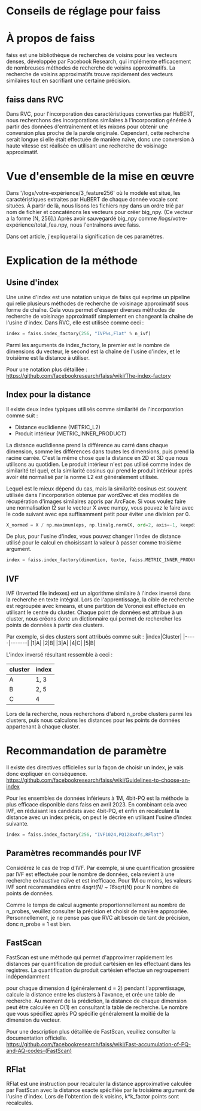 Conseils de réglage pour faiss
==================
# À propos de faiss
faiss est une bibliothèque de recherches de voisins pour les vecteurs denses, développée par Facebook Research, qui implémente efficacement de nombreuses méthodes de recherche de voisins approximatifs.
La recherche de voisins approximatifs trouve rapidement des vecteurs similaires tout en sacrifiant une certaine précision.

## faiss dans RVC
Dans RVC, pour l'incorporation des caractéristiques converties par HuBERT, nous recherchons des incorporations similaires à l'incorporation générée à partir des données d'entraînement et les mixons pour obtenir une conversion plus proche de la parole originale. Cependant, cette recherche serait longue si elle était effectuée de manière naïve, donc une conversion à haute vitesse est réalisée en utilisant une recherche de voisinage approximatif.

# Vue d'ensemble de la mise en œuvre
Dans '/logs/votre-expérience/3_feature256' où le modèle est situé, les caractéristiques extraites par HuBERT de chaque donnée vocale sont situées.
À partir de là, nous lisons les fichiers npy dans un ordre trié par nom de fichier et concaténons les vecteurs pour créer big_npy. (Ce vecteur a la forme [N, 256].)
Après avoir sauvegardé big_npy comme /logs/votre-expérience/total_fea.npy, nous l'entraînons avec faiss.

Dans cet article, j'expliquerai la signification de ces paramètres.

# Explication de la méthode
## Usine d'index
Une usine d'index est une notation unique de faiss qui exprime un pipeline qui relie plusieurs méthodes de recherche de voisinage approximatif sous forme de chaîne.
Cela vous permet d'essayer diverses méthodes de recherche de voisinage approximatif simplement en changeant la chaîne de l'usine d'index.
Dans RVC, elle est utilisée comme ceci :

```python
index = faiss.index_factory(256, "IVF%s,Flat" % n_ivf)
```

Parmi les arguments de index_factory, le premier est le nombre de dimensions du vecteur, le second est la chaîne de l'usine d'index, et le troisième est la distance à utiliser.

Pour une notation plus détaillée :
https://github.com/facebookresearch/faiss/wiki/The-index-factory

## Index pour la distance
Il existe deux index typiques utilisés comme similarité de l'incorporation comme suit :

- Distance euclidienne (METRIC_L2)
- Produit intérieur (METRIC_INNER_PRODUCT)

La distance euclidienne prend la différence au carré dans chaque dimension, somme les différences dans toutes les dimensions, puis prend la racine carrée. C'est la même chose que la distance en 2D et 3D que nous utilisons au quotidien.
Le produit intérieur n'est pas utilisé comme index de similarité tel quel, et la similarité cosinus qui prend le produit intérieur après avoir été normalisé par la norme L2 est généralement utilisée.

Lequel est le mieux dépend du cas, mais la similarité cosinus est souvent utilisée dans l'incorporation obtenue par word2vec et des modèles de récupération d'images similaires appris par ArcFace. Si vous voulez faire une normalisation l2 sur le vecteur X avec numpy, vous pouvez le faire avec le code suivant avec eps suffisamment petit pour éviter une division par 0.

```python
X_normed = X / np.maximum(eps, np.linalg.norm(X, ord=2, axis=-1, keepdims=True))
```

De plus, pour l'usine d'index, vous pouvez changer l'index de distance utilisé pour le calcul en choisissant la valeur à passer comme troisième argument.

```python
index = faiss.index_factory(dimention, texte, faiss.METRIC_INNER_PRODUCT)
```

## IVF
IVF (Inverted file indexes) est un algorithme similaire à l'index inversé dans la recherche en texte intégral.
Lors de l'apprentissage, la cible de recherche est regroupée avec kmeans, et une partition de Voronoi est effectuée en utilisant le centre du cluster. Chaque point de données est attribué à un cluster, nous créons donc un dictionnaire qui permet de rechercher les points de données à partir des clusters.

Par exemple, si des clusters sont attribués comme suit :
|index|Cluster|
|-----|-------|
|1|A|
|2|B|
|3|A|
|4|C|
|5|B|

L'index inversé résultant ressemble à ceci :

|cluster|index|
|-------|-----|
|A|1, 3|
|B|2, 5|
|C|4|

Lors de la recherche, nous recherchons d'abord n_probe clusters parmi les clusters, puis nous calculons les distances pour les points de données appartenant à chaque cluster.

# Recommandation de paramètre
Il existe des directives officielles sur la façon de choisir un index, je vais donc expliquer en conséquence.
https://github.com/facebookresearch/faiss/wiki/Guidelines-to-choose-an-index

Pour les ensembles de données inférieurs à 1M, 4bit-PQ est la méthode la plus efficace disponible dans faiss en avril 2023.
En combinant cela avec IVF, en réduisant les candidats avec 4bit-PQ, et enfin en recalculant la distance avec un index précis, on peut le décrire en utilisant l'usine d'index suivante.

```python
index = faiss.index_factory(256, "IVF1024,PQ128x4fs,RFlat")
```

## Paramètres recommandés pour IVF
Considérez le cas de trop d'IVF. Par exemple, si une quantification grossière par IVF est effectuée pour le nombre de données, cela revient à une recherche exhaustive naïve et est inefficace.
Pour 1M ou moins, les valeurs IVF sont recommandées entre 4*sqrt(N) ~ 16*sqrt(N) pour N nombre de points de données.

Comme le temps de calcul augmente proportionnellement au nombre de n_probes, veuillez consulter la précision et choisir de manière appropriée. Personnellement, je ne pense pas que RVC ait besoin de tant de précision, donc n_probe = 1 est bien.

## FastScan
FastScan est une méthode qui permet d'approximer rapidement les distances par quantification de produit cartésien en les effectuant dans les registres.
La quantification du produit cartésien effectue un regroupement indépendamment

 pour chaque dimension d (généralement d = 2) pendant l'apprentissage, calcule la distance entre les clusters à l'avance, et crée une table de recherche. Au moment de la prédiction, la distance de chaque dimension peut être calculée en O(1) en consultant la table de recherche.
Le nombre que vous spécifiez après PQ spécifie généralement la moitié de la dimension du vecteur.

Pour une description plus détaillée de FastScan, veuillez consulter la documentation officielle.
https://github.com/facebookresearch/faiss/wiki/Fast-accumulation-of-PQ-and-AQ-codes-(FastScan)

## RFlat
RFlat est une instruction pour recalculer la distance approximative calculée par FastScan avec la distance exacte spécifiée par le troisième argument de l'usine d'index.
Lors de l'obtention de k voisins, k*k_factor points sont recalculés.
